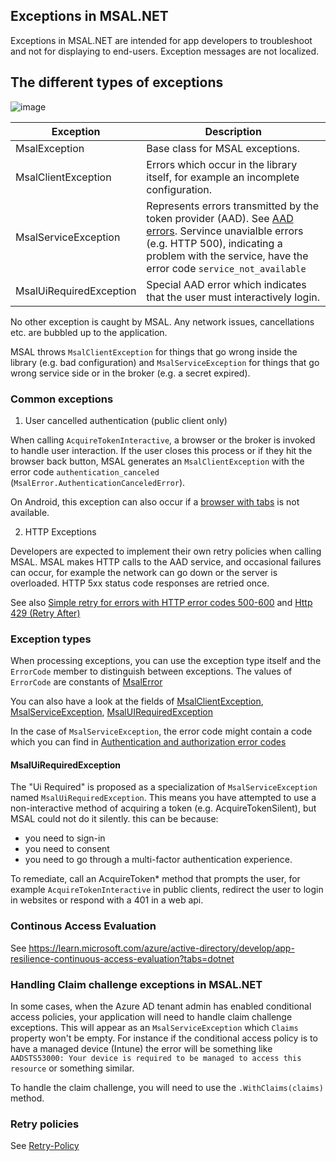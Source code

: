 ## Exceptions in MSAL.NET

Exceptions in MSAL.NET are intended for app developers to troubleshoot and not for displaying to end-users. Exception messages are not localized. 

## The different types of exceptions

![image](https://user-images.githubusercontent.com/12273384/189374111-e1e788dd-89c3-4ff3-a808-fc7924f9c4a0.png)

| Exception               | Description                                                                                                                                                                                                    |
|-------------------------|----------------------------------------------------------------------------------------------------------------------------------------------------------------------------------------------------------------|
| MsalException           | Base class for MSAL exceptions.                                                                                                                                                                                |
| MsalClientException     | Errors which occur in the library itself, for example an incomplete configuration.                                                                                                                             |
| MsalServiceException    | Represents errors transmitted by the token provider (AAD). See [AAD errors](/azure/active-directory/develop/reference-aadsts-error-codes#handling-error-codes-in-your-application). Servince unavialble errors (e.g. HTTP 500), indicating a problem with the service, have the error code `service_not_available` |
| MsalUiRequiredException | Special AAD error which indicates that the user must interactively login.                                                                                                                                      |

No other exception is caught by MSAL. Any network issues, cancellations etc. are bubbled up to the application.

MSAL throws `MsalClientException` for things that go wrong inside the library (e.g. bad configuration) and `MsalServiceException` for things that go wrong service side or in the broker (e.g. a secret expired).

### Common exceptions 

1. User cancelled authentication (public client only)

When calling `AcquireTokenInteractive`, a browser or the broker is invoked to handle user interaction. If the user closes this process or if they hit the browser back button, MSAL generates an `MsalClientException` with the error code `authentication_canceled` (`MsalError.AuthenticationCanceledError`).

On Android, this exception can also occur if a [browser with tabs](https://github.com/AzureAD/microsoft-authentication-library-for-dotnet/wiki/Android-system-browser#known-issues) is not available. 

2. HTTP Exceptions

Developers are expected to implement their own retry policies when calling MSAL. MSAL makes HTTP calls to the AAD service, and occasional failures can occur, for example the network can go down or the server is overloaded. HTTP 5xx status code responses are retried once. 

See also [Simple retry for errors with HTTP error codes 500-600](retry-after#simple-retry-for-errors-with-http-error-codes-500-600) and [Http 429 (Retry After)](retry-after#http-429-retry-after)

### Exception types

When processing exceptions, you can use the exception type itself and the `ErrorCode` member to distinguish between exceptions. The values of `ErrorCode` are constants of [MsalError](/dotnet/api/microsoft.identity.client.msalerror?view=azure-dotnet#fields)

You can also have a look at the fields of [MsalClientException](/dotnet/api/microsoft.identity.client.msalexception?view=azure-dotnet#fields), [MsalServiceException](/dotnet/api/microsoft.identity.client.msalserviceexception?view=azure-dotnet#fields), [MsalUIRequiredException](/dotnet/api/microsoft.identity.client.msaluirequiredexception?view=azure-dotnet#fields)

In the case of `MsalServiceException`, the error code might contain a code which you can find in [Authentication and authorization error codes](/azure/active-directory/develop/reference-aadsts-error-codes)

#### MsalUiRequiredException

The "Ui Required" is proposed as a specialization of ``MsalServiceException`` named ``MsalUiRequiredException``. This means you have attempted to use a non-interactive method of acquiring a token (e.g. AcquireTokenSilent), but MSAL could not do it silently. this can be because:
- you need to sign-in
- you need to consent
- you need to go through a multi-factor authentication experience.

To remediate, call an AcquireToken* method that prompts the user, for example `AcquireTokenInteractive` in public clients, redirect the user to login in websites or respond with a 401 in a web api.

### Continous Access Evaluation

See https://learn.microsoft.com/azure/active-directory/develop/app-resilience-continuous-access-evaluation?tabs=dotnet

### Handling Claim challenge exceptions in MSAL.NET

In some cases, when the Azure AD tenant admin has enabled conditional access policies, your application will need to handle claim challenge exceptions. This will appear as an `MsalServiceException` which `Claims` property won't be empty. For instance if the conditional access policy is to have a managed device (Intune) the error will be something like `AADSTS53000: Your device is required to be managed to access this resource` or something similar.

To handle the claim challenge, you will need to use the `.WithClaims(claims)` method.

### Retry policies

See [Retry-Policy](https://github.com/AzureAD/microsoft-authentication-library-for-dotnet/wiki/Retry-Policy)



